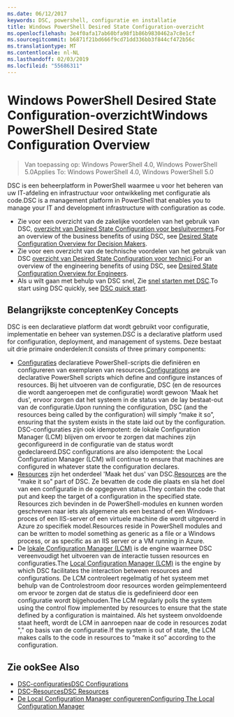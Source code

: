```yaml
---
ms.date: 06/12/2017
keywords: DSC, powershell, configuratie en installatie
title: Windows PowerShell Desired State Configuration-overzicht
ms.openlocfilehash: 3e4f0afa17ab60bfa98f1b86b9830462a7c8e1cf
ms.sourcegitcommit: b6871f21bd666f9cd71dd336bb3f844cf472b56c
ms.translationtype: MT
ms.contentlocale: nl-NL
ms.lasthandoff: 02/03/2019
ms.locfileid: "55686311"
---
```

# <a name="windows-powershell-desired-state-configuration-overview"></a><span data-ttu-id="c9233-103">Windows PowerShell Desired State Configuration-overzicht</span><span class="sxs-lookup"><span data-stu-id="c9233-103">Windows PowerShell Desired State Configuration Overview</span></span>

> <span data-ttu-id="c9233-104">Van toepassing op: Windows PowerShell 4.0, Windows PowerShell 5.0</span><span class="sxs-lookup"><span data-stu-id="c9233-104">Applies To: Windows PowerShell 4.0, Windows PowerShell 5.0</span></span>

<span data-ttu-id="c9233-105">DSC is een beheerplatform in PowerShell waarmee u voor het beheren van uw IT-afdeling en infrastructuur voor ontwikkeling met configuratie als code.</span><span class="sxs-lookup"><span data-stu-id="c9233-105">DSC is a management platform in PowerShell that enables you to manage your IT and development infrastructure with configuration as code.</span></span>

- <span data-ttu-id="c9233-106">Zie voor een overzicht van de zakelijke voordelen van het gebruik van DSC, [overzicht van Desired State Configuration voor besluitvormers](decisionMaker.md).</span><span class="sxs-lookup"><span data-stu-id="c9233-106">For an overview of the business benefits of using DSC, see [Desired State Configuration Overview for Decision Makers](decisionMaker.md).</span></span>
- <span data-ttu-id="c9233-107">Zie voor een overzicht van de technische voordelen van het gebruik van DSC [overzicht van Desired State Configuration voor technici](DscForEngineers.md).</span><span class="sxs-lookup"><span data-stu-id="c9233-107">For an overview of the engineering benefits of using DSC, see [Desired State Configuration Overview for Engineers](DscForEngineers.md).</span></span>
- <span data-ttu-id="c9233-108">Als u wilt gaan met behulp van DSC snel, Zie [snel starten met DSC](../quickstarts/website-quickstart.md).</span><span class="sxs-lookup"><span data-stu-id="c9233-108">To start using DSC quickly, see [DSC quick start](../quickstarts/website-quickstart.md).</span></span>

## <a name="key-concepts"></a><span data-ttu-id="c9233-109">Belangrijkste concepten</span><span class="sxs-lookup"><span data-stu-id="c9233-109">Key Concepts</span></span>

<span data-ttu-id="c9233-110">DSC is een declaratieve platform dat wordt gebruikt voor configuratie, implementatie en beheer van systemen.</span><span class="sxs-lookup"><span data-stu-id="c9233-110">DSC is a declarative platform used for configuration, deployment, and management of systems.</span></span> <span data-ttu-id="c9233-111">Deze bestaat uit drie primaire onderdelen:</span><span class="sxs-lookup"><span data-stu-id="c9233-111">It consists of three primary components:</span></span>

- <span data-ttu-id="c9233-112">[Configuraties](../configurations/configurations.md) declaratieve PowerShell-scripts die definiëren en configureren van exemplaren van resources.</span><span class="sxs-lookup"><span data-stu-id="c9233-112">[Configurations](../configurations/configurations.md) are declarative PowerShell scripts which define and configure instances of resources.</span></span>
    <span data-ttu-id="c9233-113">Bij het uitvoeren van de configuratie, DSC (en de resources die wordt aangeroepen met de configuratie) wordt gewoon 'Maak het dus', ervoor zorgen dat het systeem in de status van de lay bestaat-out van de configuratie.</span><span class="sxs-lookup"><span data-stu-id="c9233-113">Upon running the configuration, DSC (and the resources being called by the configuration) will simply “make it so”, ensuring that the system exists in the state laid out by the configuration.</span></span>
    <span data-ttu-id="c9233-114">DSC-configuraties zijn ook idempotent: de lokale Configuration Manager (LCM) blijven om ervoor te zorgen dat machines zijn geconfigureerd in de configuratie van de status wordt gedeclareerd.</span><span class="sxs-lookup"><span data-stu-id="c9233-114">DSC configurations are also idempotent: the Local Configuration Manager (LCM) will continue to ensure that machines are configured in whatever state the configuration declares.</span></span>
- <span data-ttu-id="c9233-115">[Resources](../resources/resources.md) zijn het onderdeel 'Maak het dus' van DSC.</span><span class="sxs-lookup"><span data-stu-id="c9233-115">[Resources](../resources/resources.md) are the "make it so" part of DSC.</span></span> <span data-ttu-id="c9233-116">Ze bevatten de code die plaats en sla het doel van een configuratie in de opgegeven status.</span><span class="sxs-lookup"><span data-stu-id="c9233-116">They contain the code that put and keep the target of a configuration in the specified state.</span></span>
    <span data-ttu-id="c9233-117">Resources zich bevinden in de PowerShell-modules en kunnen worden geschreven naar iets als algemene als een bestand of een Windows-proces of een IIS-server of een virtuele machine die wordt uitgevoerd in Azure zo specifiek model.</span><span class="sxs-lookup"><span data-stu-id="c9233-117">Resources reside in PowerShell modules and can be written to model something as generic as a file or a Windows process, or as specific as an IIS server or a VM running in Azure.</span></span>
- <span data-ttu-id="c9233-118">De [lokale Configuration Manager (LCM)](../managing-nodes/metaConfig.md) is de engine waarmee DSC vereenvoudigt het uitvoeren van de interactie tussen resources en configuraties.</span><span class="sxs-lookup"><span data-stu-id="c9233-118">The [Local Configuration Manager (LCM)](../managing-nodes/metaConfig.md) is the engine by which DSC facilitates the interaction between resources and configurations.</span></span>
    <span data-ttu-id="c9233-119">De LCM controleert regelmatig of het systeem met behulp van de Controlestroom door resources worden geïmplementeerd om ervoor te zorgen dat de status die is gedefinieerd door een configuratie wordt bijgehouden.</span><span class="sxs-lookup"><span data-stu-id="c9233-119">The LCM regularly polls the system using the control flow implemented by resources to ensure that the state defined by a configuration is maintained.</span></span>
    <span data-ttu-id="c9233-120">Als het systeem onvoldoende staat heeft, wordt de LCM in aanroepen naar de code in resources zodat "," op basis van de configuratie.</span><span class="sxs-lookup"><span data-stu-id="c9233-120">If the system is out of state, the LCM makes calls to the code in resources to “make it so” according to the configuration.</span></span>

## <a name="see-also"></a><span data-ttu-id="c9233-121">Zie ook</span><span class="sxs-lookup"><span data-stu-id="c9233-121">See Also</span></span>

- [<span data-ttu-id="c9233-122">DSC-configuraties</span><span class="sxs-lookup"><span data-stu-id="c9233-122">DSC Configurations</span></span>](../configurations/configurations.md)
- [<span data-ttu-id="c9233-123">DSC-Resources</span><span class="sxs-lookup"><span data-stu-id="c9233-123">DSC Resources</span></span>](../resources/resources.md)
- [<span data-ttu-id="c9233-124">De Local Configuration Manager configureren</span><span class="sxs-lookup"><span data-stu-id="c9233-124">Configuring The Local Configuration Manager</span></span>](../managing-nodes/metaConfig.md)
